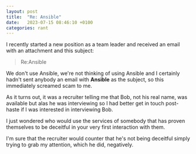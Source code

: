 ```yaml
---
layout: post
title:  "Re: Ansible"
date:   2023-07-15 08:46:10 +0100
categories: rant
---
```


I recently started a new position as a team leader and received an email with an attachment and this subject:

> Re:Ansible

We don't use Ansible, we're not thinking of using Ansible and I certainly hadn't sent anybody an email with __Ansible__ as the subject, so this immediately screamed scam to me.

As it turns out, it was a recruiter telling me that Bob, not his real name, was available but alas he was interviewing so I had better get in touch post-haste if I was interested in interviewing Bob.

I just wondered who would use the services of somebody that has proven themselves to be deceitful in your very first interaction with them.

I'm sure that the recruiter would counter that he's not being deceitful simply trying to grab my attention, which he did, negatively.